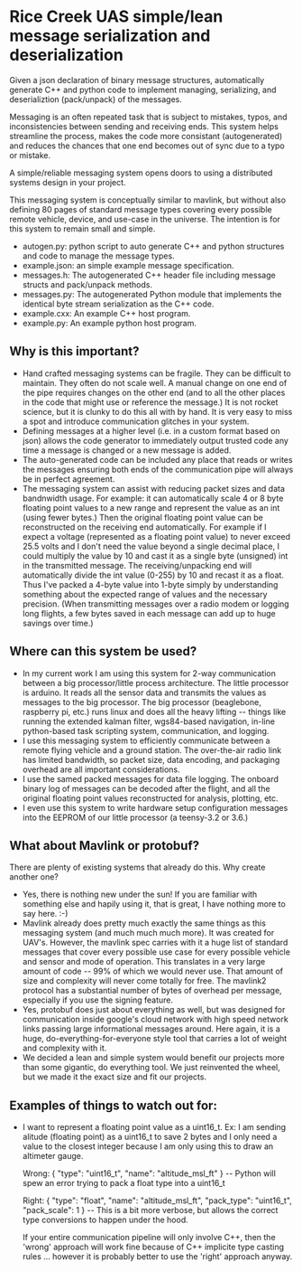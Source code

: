 # Rice Creek UAS simple/lean message serialization and deserialization

Given a json declaration of binary message structures, automatically
generate C++ and python code to implement managing, serializing, and
deserializtion (pack/unpack) of the messages.

Messaging is an often repeated task that is subject to mistakes,
typos, and inconsistencies between sending and receiving ends.  This
system helps streamline the process, makes the code more consistant
(autogenerated) and reduces the chances that one end becomes out of
sync due to a typo or mistake.

A simple/reliable messaging system opens doors to using a distributed
systems design in your project.

This messaging system is conceptually similar to mavlink, but without
also defining 80 pages of standard message types covering every
possible remote vehicle, device, and use-case in the universe.  The
intention is for this system to remain small and simple.

* autogen.py: python script to auto generate C++ and python structures
  and code to manage the message types.
* example.json: an simple example message specification.
* messages.h: The autogenerated C++ header file including message
  structs and pack/unpack methods.
* messages.py: The autogenerated Python module that implements the identical
  byte stream serialization as the C++ code.
* example.cxx: An example C++ host program.
* example.py: An example python host program.

## Why is this important?
* Hand crafted messaging systems can be fragile.  They can be
  difficult to maintain.  They often do not scale well.  A manual
  change on one end of the pipe requires changes on the other end (and
  to all the other places in the code that might use or reference the
  message.)  It is not rocket science, but it is clunky to do this all
  with by hand.  It is very easy to miss a spot and introduce
  communication glitches in your system.
* Defining messages at a higher level (i.e. in a custom format based
  on json) allows the code generator to immediately output trusted
  code any time a message is changed or a new message is added.
* The auto-generated code can be included any place that reads or
  writes the messages ensuring both ends of the communication pipe
  will always be in perfect agreement.
* The messaging system can assist with reducing packet sizes and data
  bandnwidth usage.  For example: it can automatically scale 4 or 8
  byte floating point values to a new range and represent the value as
  an int (using fewer bytes.)  Then the original floating point value
  can be reconstructed on the receiving end automatically.  For
  example if I expect a voltage (represented as a floating point
  value) to never exceed 25.5 volts and I don't need the value beyond
  a single decimal place, I could multiply the value by 10 and cast it
  as a single byte (unsigned) int in the transmitted message.  The
  receiving/unpacking end will automatically divide the int value
  (0-255) by 10 and recast it as a float.  Thus I've packed a 4-byte
  value into 1-byte simply by understanding something about the
  expected range of values and the necessary precision.  (When
  transmitting messages over a radio modem or logging long flights, a
  few bytes saved in each message can add up to huge savings over
  time.)

## Where can this system be used?

* In my current work I am using this system for 2-way communication
  between a big processor/little process architecture.  The little
  processor is arduino.  It reads all the sensor data and transmits
  the values as messages to the big processor.  The big processor
  (beaglebone, raspberry pi, etc.) runs linux and does all the heavy
  lifting -- things like running the extended kalman filter, wgs84-based
  navigation, in-line python-based task scripting system, communication,
  and logging.
* I use this messaging system to efficiently communicate between a
  remote flying vehicle and a ground station.  The over-the-air radio
  link has limited bandwidth, so packet size, data encoding, and
  packaging overhead are all important considerations.
* I use the samed packed messages for data file logging.  The onboard
  binary log of messages can be decoded after the flight, and all the
  original floating point values reconstructed for analysis, plotting,
  etc.
* I even use this system to write hardware setup configuration
  messages into the EEPROM of our little processor (a teensy-3.2 or
  3.6.)

## What about Mavlink or protobuf?

There are plenty of existing systems that already do this.  Why create
another one?

* Yes, there is nothing new under the sun!  If you are familiar with
  something else and hapily using it, that is great, I have nothing
  more to say here. :-)
* Mavlink already does pretty much exactly the same things as this
  messaging system (and much much much more).  It was created for
  UAV's.  However, the mavlink spec carries with it a huge list of
  standard messages that cover every possible use case for every
  possible vehicle and sensor and mode of operation.  This translates
  in a very large amount of code -- 99% of which we would never use.
  That amount of size and complexity will never come totally for free.
  The mavlink2 protocol has a substantial number of bytes of overhead
  per message, especially if you use the signing feature.
* Yes, protobuf does just about everything as well, but was designed
  for communication inside google's cloud network with high speed
  network links passing large informational messages around.  Here
  again, it is a huge, do-everything-for-everyone style tool that
  carries a lot of weight and complexity with it.
* We decided a lean and simple system would benefit our projects more
  than some gigantic, do everything tool.  We just reinvented the
  wheel, but we made it the exact size and fit our projects.

## Examples of things to watch out for:

* I want to represent a floating point value as a uint16_t.  Ex: I am
  sending alitude (floating point) as a uint16_t to save 2 bytes and I
  only need a value to the closest integer because I am only using
  this to draw an altimeter gauge.

  Wrong: { "type": "uint16_t", "name": "altitude_msl_ft" }
  -- Python will spew an error trying to pack a float type into a uint16_t
  
  Right: { "type": "float", "name": "altitude_msl_ft", "pack_type": "uint16_t", "pack_scale": 1 }
  -- This is a bit more verbose, but allows the correct type conversions to
  happen under the hood.

  If your entire communication pipeline will only involve C++, then
  the 'wrong' approach will work fine because of C++ implicite type
  casting rules ... however it is probably better to use the 'right'
  approach anyway.